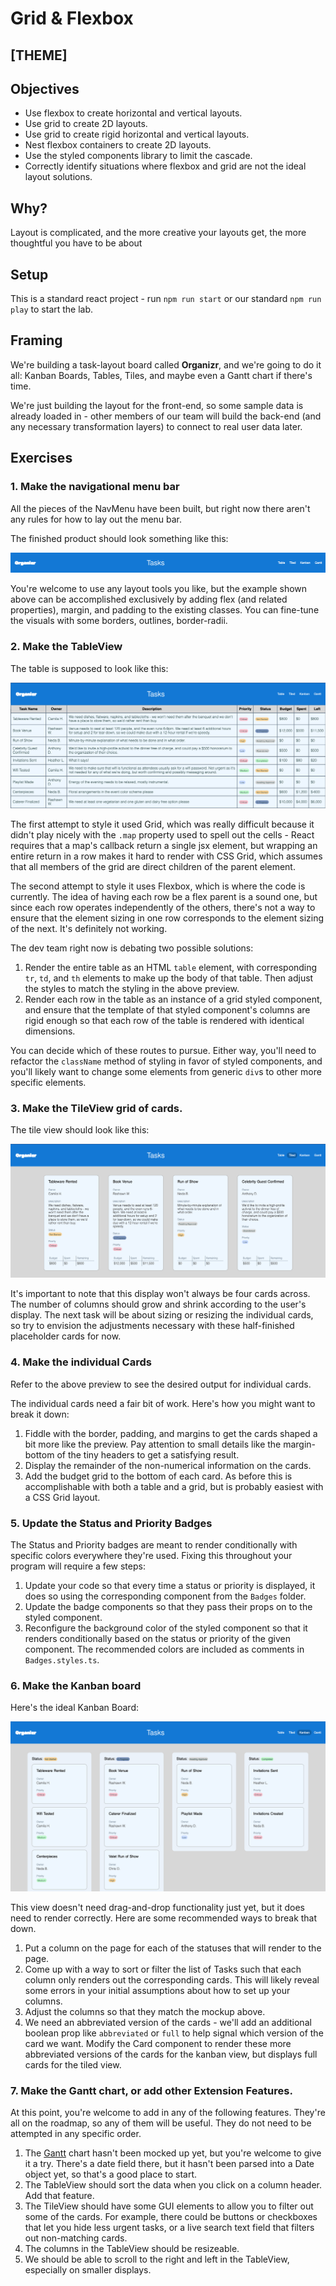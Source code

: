 # Grid & Flexbox

## [THEME]

## Objectives

- Use flexbox to create horizontal and vertical layouts.
- Use grid to create 2D layouts.
- Use grid to create rigid horizontal and vertical layouts.
- Nest flexbox containers to create 2D layouts.
- Use the styled components library to limit the cascade.
- Correctly identify situations where flexbox and grid are not the ideal layout solutions.

## Why?

Layout is complicated, and the more creative your layouts get, the more thoughtful you have to be about

## Setup

This is a standard react project - run `npm run start` or our standard `npm run play` to start the lab.

## Framing

We're building a task-layout board called **Organizr**, and we're going to do it all: Kanban Boards, Tables, Tiles, and maybe even a Gantt chart if there's time.

We're just building the layout for the front-end, so some sample data is already loaded in - other members of our team will build the back-end (and any necessary transformation layers) to connect to real user data later.

## Exercises

### 1. Make the navigational menu bar

All the pieces of the NavMenu have been built, but right now there aren't any rules for how to lay out the menu bar.

The finished product should look something like this:

![Nav Menu](./public/navMenu.png)

You're welcome to use any layout tools you like, but the example shown above can be accomplished exclusively by adding flex (and related properties), margin, and padding to the existing classes. You can fine-tune the visuals with some borders, outlines, border-radii.

### 2. Make the TableView

The table is supposed to look like this:

![Table View Preview](./public/tableView.png)

The first attempt to style it used Grid, which was really difficult because it didn't play nicely with the `.map` property used to spell out the cells - React requires that a map's callback return a single jsx element, but wrapping an entire return in a row makes it hard to render with CSS Grid, which assumes that all members of the grid are direct children of the parent element.

The second attempt to style it uses Flexbox, which is where the code is currently. The idea of having each row be a flex parent is a sound one, but since each row operates independently of the others, there's not a way to ensure that the element sizing in one row corresponds to the element sizing of the next. It's definitely not working.

The dev team right now is debating two possible solutions:

1. Render the entire table as an HTML `table` element, with corresponding `tr`, `td`, and `th` elements to make up the body of that table. Then adjust the styles to match the styling in the above preview.
2. Render each row in the table as an instance of a grid styled component, and ensure that the template of that styled component's columns are rigid enough so that each row of the table is rendered with identical dimensions.

You can decide which of these routes to pursue. Either way, you'll need to refactor the `className` method of styling in favor of styled components, and you'll likely want to change some elements from generic `div`s to other more specific elements.

### 3. Make the TileView grid of cards.

The tile view should look like this:

![Tile View Preview](./public/tileView.png)

It's important to note that this display won't always be four cards across. The number of columns should grow and shrink according to the user's display. The next task will be about sizing or resizing the individual cards, so try to envision the adjustments necessary with these half-finished placeholder cards for now.

### 4. Make the individual Cards

Refer to the above preview to see the desired output for individual cards.

The individual cards need a fair bit of work. Here's how you might want to break it down:

1. Fiddle with the border, padding, and margins to get the cards shaped a bit more like the preview. Pay attention to small details like the margin-bottom of the tiny headers to get a satisfying result.
2. Display the remainder of the non-numerical information on the cards.
3. Add the budget grid to the bottom of each card. As before this is accomplishable with both a table and a grid, but is probably easiest with a CSS Grid layout.

### 5. Update the Status and Priority Badges

The Status and Priority badges are meant to render conditionally with specific colors everywhere they're used. Fixing this throughout your program will require a few steps:

1. Update your code so that every time a status or priority is displayed, it does so using the corresponding component from the `Badges` folder.
2. Update the badge components so that they pass their props on to the styled component.
3. Reconfigure the background color of the styled component so that it renders conditionally based on the status or priority of the given component. The recommended colors are included as comments in `Badges.styles.ts`.

### 6. Make the Kanban board

Here's the ideal Kanban Board:

![Kanban Board Preview](./public/kanbanView.png)

This view doesn't need drag-and-drop functionality just yet, but it does need to render correctly. Here are some recommended ways to break that down.

1. Put a column on the page for each of the statuses that will render to the page.
2. Come up with a way to sort or filter the list of Tasks such that each column only renders out the corresponding cards. This will likely reveal some errors in your initial assumptions about how to set up your columns.
3. Adjust the columns so that they match the mockup above.
4. We need an abbreviated version of the cards - we'll add an additional boolean prop like `abbreviated` or `full` to help signal which version of the card we want. Modify the Card component to render these more abbreviated versions of the cards for the kanban view, but displays full cards for the tiled view.

### 7. Make the Gantt chart, or add other Extension Features.

At this point, you're welcome to add in any of the following features. They're all on the roadmap, so any of them will be useful. They do not need to be attempted in any specific order.

1. The [Gantt](https://en.wikipedia.org/wiki/Gantt_chart) chart hasn't been mocked up yet, but you're welcome to give it a try. There's a date field there, but it hasn't been parsed into a Date object yet, so that's a good place to start.
2. The TableView should sort the data when you click on a column header. Add that feature.
3. The TileView should have some GUI elements to allow you to filter out some of the cards. For example, there could be buttons or checkboxes that let you hide less urgent tasks, or a live search text field that filters out non-matching cards.
4. The columns in the TableView should be resizeable.
5. We should be able to scroll to the right and left in the TableView, especially on smaller displays.
